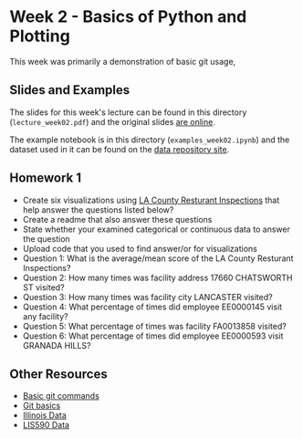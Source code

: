 # Week 2 - Basics of Python and Plotting

This week was primarily a demonstration of basic git usage, 

## Slides and Examples

The slides for this week's lecture can be found in this directory (`lecture_week02.pdf`)
and the original slides [are online](
https://docs.google.com/presentation/d/1gZS3IBisIFCbEjkLIM3uxwJ6i8p-80n67l0pGnpFg0g/edit?usp=sharing).

The example notebook is in this directory (`examples_week02.ipynb`) and the
dataset used in it can be found on the [data repository
site](https://girder.hub.yt/#item/588b65a44085f90001229e98).

## Homework 1

* Create six visualizations using [LA County Resturant Inspections](https://github.com/inp2/Data-Viz-Fall2018/blob/master/week02/la-county-restaurant-inspections.csv) that help answer the questions listed below?
* Create a readme that also answer these questions
* State whether your examined categorical or continuous data to answer the question
* Upload code that you used to find answer/or for visualizations
 * Question 1: What is the average/mean score of the LA County Resturant Inspections?
 * Question 2: How many times was facility address 17660 CHATSWORTH ST visited?
 * Question 3: How many times was facility city LANCASTER visited?
 * Question 4: What percentage of times did employee EE0000145 visit any facility?
 * Question 5: What percentage of times was facility FA0013858 visited?
 * Question 6: What percentage of times did employee EE0000593 visit GRANADA HILLS?
 
## Other Resources

* [Basic git commands](https://confluence.atlassian.com/bitbucketserver/basic-git-commands-776639767.html)
* [Git basics](https://git-scm.com/book/en/v2/Getting-Started-Git-Basics)
* [Illinois Data](https://data.illinois.gov/)
* [LIS590 Data](https://girder.hub.yt/#folder/588b650e4085f90001229e96)
